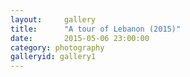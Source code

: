 ```yaml
---
layout:     gallery
title:      "A tour of Lebanon (2015)"
date:       2015-05-06 23:00:00
category: photography
galleryid: gallery1
---
```


